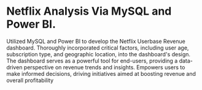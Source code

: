 # Netflix Analysis Via MySQL and Power BI. 
Utilized MySQL and Power BI to develop the Netflix Userbase Revenue dashboard. Thoroughly incorporated critical factors, including user age, subscription type, and geographic location, into the dashboard's design. The dashboard serves as a powerful tool for end-users, providing a data-driven perspective on revenue trends and insights. Empowers users to make informed decisions, driving initiatives aimed at boosting revenue and overall profitability
